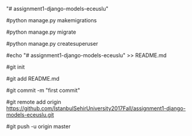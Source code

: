 "# assignment1-django-models-eceuslu" 



#python manage.py makemigrations

#python manage.py migrate

#python manage.py createsuperuser

#echo "# assignment1-django-models-eceuslu"  >> README.md

#git init

#git add README.md

#git commit -m "first commit"

#git remote add origin https://github.com/IstanbulSehirUniversity2017Fall/assignment1-django-models-eceuslu.git

#git push -u origin master